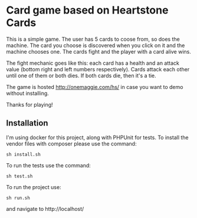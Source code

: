 # Card game based on Heartstone Cards

This is a simple game. The user has 5 cards to coose from, so does the machine. The card you choose is discovered when you click on it and the machine chooses one. The cards fight and the player with a card alive wins.

The fight mechanic goes like this: each card has a health and an attack value (bottom right and left numbers respectively). Cards attack each other until one of them or both dies. If both cards die, then it's a tie.

The game is hosted http://onemaggie.com/hs/ in case you want to demo without installing.

Thanks for playing!

## Installation

I'm using docker for this project, along with PHPUnit for tests. To install the vendor files with composer please use the command:

```
sh install.sh
```

To run the tests use the command:

```
sh test.sh
```

To run the project use: 

```
sh run.sh
```

and navigate to http://localhost/